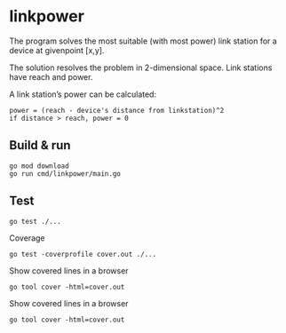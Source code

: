 # linkpower


The program solves the most suitable (with most power) link station for a 
device at givenpoint [x,y].

The solution resolves the problem in 2-dimensional space. Link stations 
have reach and power.

A link station’s power can be calculated:
```
power = (reach - device's distance from linkstation)^2
if distance > reach, power = 0
```

## Build & run
```
go mod download
go run cmd/linkpower/main.go
```

## Test
```
go test ./...
```

Coverage
```
go test -coverprofile cover.out ./...
```
Show covered lines in a browser
```
go tool cover -html=cover.out
```

Show covered lines in a browser
```
go tool cover -html=cover.out
```
